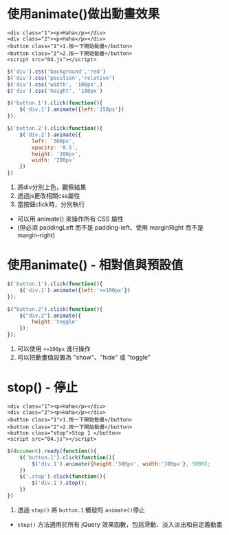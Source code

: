 使用animate()做出動畫效果
==

```htmlmixed
<div class="1"><p>Haha</p></div>
<div class="2"><p>Haha</p></div>
<button class="1">1.按一下開始動畫</button>
<button class="2">2.按一下開始動畫</button>
<script src="04.js"></script> 
```

```javascript
$('div').css('background','red')
$('div').css('position','relative')
$('div').css('width', '100px',)
$('div').css('height', '100px')

$('button.1').click(function(){
    $('div.1').animate({left:'150px'})
}); 

$('button.2').click(function(){
    $('div.2').animate({
        left: '300px',
        opacity: '0.5',
        height: '200px',
        width: '200px'
    })
})
```
1. 將div分別上色，觀察結果
2. 透過js更改相關css屬性
3. 當按鈕click時，分別執行

* 可以用 animate() 來操作所有 CSS 屬性
* (但必須 paddingLeft 而不是 padding-left、使用 marginRight 而不是 margin-right)


使用animate() - 相對值與預設值
==
```javascript
$('button.1').click(function(){
    $('div.1').animate({left:'+=100px'})
});

$("button.2").click(function(){
    $("div.2").animate({
        height:'toggle'
    });
});
```

1. 可以使用 ``` +=100px ``` 進行操作
2. 可以把動畫值設置為 "show"、"hide" 或 "toggle"

stop() - 停止
==
```htmlmixed
<div class="1"><p>Haha</p></div>
<div class="2"><p>Haha</p></div>
<button class="1">1.按一下開始動畫</button>
<button class="2">2.按一下開始動畫</button>
<button class="stop">Stop 1 </button>
<script src="04.js"></script> 
```

```javascript
$(document).ready(function(){
    $('button.1').click(function(){
        $('div.1').animate({height:'300px', width:'300px'}, 5000);
    })
    $('.stop').click(function(){
        $('div.1').stop();
    })
})
```
1. 透過 ``` stop() ``` 將 ``` button.1 ``` 觸發的 ``` animate() ```停止

*  ``` stop() ``` 方法適用於所有 jQuery 效果函數，包括滑動、淡入淡出和自定義動畫